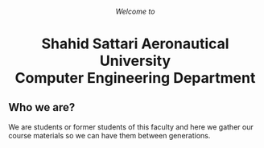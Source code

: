 <h6 align="center">Welcome to</h6>
<h1 align="center">Shahid Sattari Aeronautical University </br> Computer Engineering Department</h1>

## Who we are?
We are students or former students of this faculty and here we gather our course materials so we can have them between generations.
